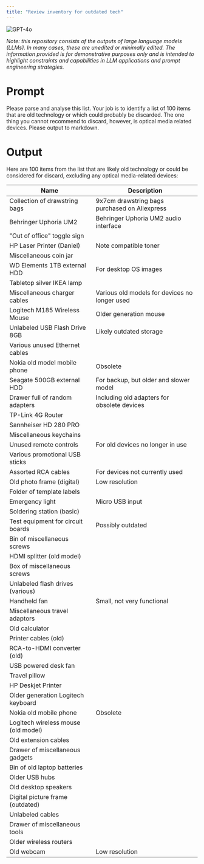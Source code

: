 ```yaml
---
title: "Review inventory for outdated tech"
---
```

![GPT-4o](https://img.shields.io/badge/GPT--4o-3333FF?style=for-the-badge&logo=openai&logoColor=white)



*Note: this repository consists of the outputs of large language models (LLMs). In many cases, these are unedited or minimally edited. The information provided is for demonstrative purposes only and is intended to highlight constraints and capabilities in LLM applications and prompt engineering strategies.*


# Prompt

Please parse and analyse this list. Your job is to identify a list of 100 items that are old technology or  which could probably be discarded. The one thing you cannot recommend to discard, however, is optical media related devices. Please output to markdown.

# Output

Here are 100 items from the list that are likely old technology or could be considered for discard, excluding any optical media-related devices:

| Name                                | Description                                                                                                  |
|-------------------------------------|--------------------------------------------------------------------------------------------------------------|
| Collection of drawstring bags        | 9x7cm drawstring bags purchased on Aliexpress                                                                |
| Behringer Uphoria UM2                | Behringer Uphoria UM2 audio interface                                                                         |
| "Out of office" toggle sign          |                                                                                                              |
| HP Laser Printer (Daniel)            | Note compatible toner                                                                                        |
| Miscellaneous coin jar               |                                                                                                              |
| WD Elements 1TB external HDD         | For desktop OS images                                                                                        |
| Tabletop silver IKEA lamp            |                                                                                                              |
| Miscellaneous charger cables         | Various old models for devices no longer used                                                                 |
| Logitech M185 Wireless Mouse         | Older generation mouse                                                                                       |
| Unlabeled USB Flash Drive 8GB        | Likely outdated storage                                                                                       |
| Various unused Ethernet cables       |                                                                                                              |
| Nokia old model mobile phone         | Obsolete                                                                                                     |
| Seagate 500GB external HDD           | For backup, but older and slower model                                                                        |
| Drawer full of random adapters       | Including old adapters for obsolete devices                                                                   |
| TP-Link 4G Router                    |                                                                                                              |
| Sannheiser HD 280 PRO                |                                                                                                              |
| Miscellaneous keychains              |                                                                                                              |
| Unused remote controls               | For old devices no longer in use                                                                              |
| Various promotional USB sticks       |                                                                                                              |
| Assorted RCA cables                  | For devices not currently used                                                                                |
| Old photo frame (digital)            | Low resolution                                                                                               |
| Folder of template labels            |                                                                                                              |
| Emergency light                      | Micro USB input                                                                                              |
| Soldering station (basic)            |                                                                                                              |
| Test equipment for circuit boards    | Possibly outdated                                                                                             |
| Bin of miscellaneous screws          |                                                                                                              |
| HDMI splitter (old model)            |                                                                                                              |
| Box of miscellaneous screws          |                                                                                                              |
| Unlabeled flash drives (various)     |                                                                                                              |
| Handheld fan                         | Small, not very functional                                                                                    |
| Miscellaneous travel adaptors        |                                                                                                              |
| Old calculator                       |                                                                                                              |
| Printer cables (old)                 |                                                                                                              |
| RCA-to-HDMI converter (old)          |                                                                                                              |
| USB powered desk fan                 |                                                                                                              |
| Travel pillow                        |                                                                                                              |
| HP Deskjet Printer                   |                                                                                                              |
| Older generation Logitech keyboard   |                                                                                                              |
| Nokia old mobile phone               | Obsolete                                                                                                     |
| Logitech wireless mouse (old model)  |                                                                                                              |
| Old extension cables                 |                                                                                                              |
| Drawer of miscellaneous gadgets      |                                                                                                              |
| Bin of old laptop batteries          |                                                                                                              |
| Older USB hubs                       |                                                                                                              |
| Old desktop speakers                 |                                                                                                              |
| Digital picture frame (outdated)     |                                                                                                              |
| Unlabeled cables                     |                                                                                                              |
| Drawer of miscellaneous tools        |                                                                                                              |
| Older wireless routers               |                                                                                                              |
| Old webcam                           | Low resolution                                                                                                |

 